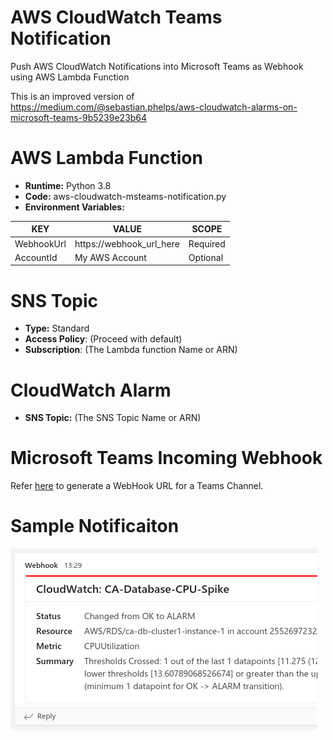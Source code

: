 # AWS CloudWatch Teams Notification
Push AWS CloudWatch Notifications into Microsoft Teams as Webhook using AWS Lambda Function

This is an improved version of https://medium.com/@sebastian.phelps/aws-cloudwatch-alarms-on-microsoft-teams-9b5239e23b64

# AWS Lambda Function
 - **Runtime:** Python 3.8
 - **Code:** aws-cloudwatch-msteams-notification.py
 - **Environment Variables:** 

| KEY        | VALUE                    | SCOPE    |
|------------|--------------------------|----------|
| WebhookUrl | https://webhook_url_here | Required |
| AccountId  |      My AWS Account      | Optional |

# SNS Topic
- **Type:** Standard
- **Access Policy**: (Proceed with default)
- **Subscription**: (The Lambda function Name or ARN)

# CloudWatch Alarm
- **SNS Topic:** (The SNS Topic Name or ARN)

# Microsoft Teams Incoming Webhook
Refer [here](https://docs.microsoft.com/en-us/microsoftteams/platform/webhooks-and-connectors/how-to/add-incoming-webhook) to generate a WebHook URL for a Teams Channel.

# Sample Notificaiton
![Sample Teams Notification](/cloudwatch-teams-notification.png)
